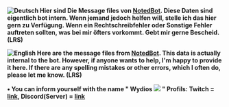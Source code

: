 **![Deutsch](https://cdn.7tv.app/emote/01GQ0V4K9G00023EFT95G0KSM6/1x.avif) Hier sind Die Message files von [NotedBot](https://twitch.tv/notedbot). Diese Daten sind eigentlich bot intern. Wenn jemand jedoch helfen will, stelle ich das hier gern zu Verfügung. Wenn ein Rechtschreibfehler oder Sonstige Fehler auftreten sollten, was bei mir öfters vorkommt. Gebt mir gerne Bescheid.(LRS)**

**![English](https://cdn.7tv.app/emote/01GQ0V0Q8R0007HP3X85ZD5WAT/1x.avif) Here are the message files from [NotedBot](https://twitch.tv/notedbot). This data is actually internal to the bot. However, if anyone wants to help, I'm happy to provide it here. If there are any spelling mistakes or other errors, which I often do, please let me know. (LRS)**

**• You can inform yourself with the name " Wydios ![](https://cdn.7tv.app/emote/01J4W6Q7WR0008PT8PKHDPB607/1x.avif) " Profils: Twitch = [link](https://twitch.tv/wydios), Discord(Server) = [link](https://discord.gg/7ngxfFYxY4)**
